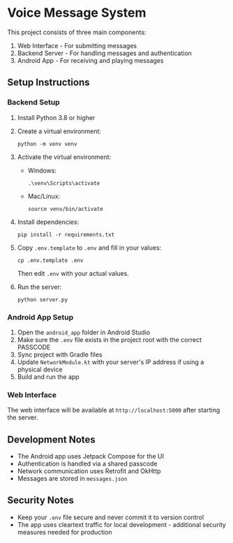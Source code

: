 # Voice Message System

This project consists of three main components:
1. Web Interface - For submitting messages
2. Backend Server - For handling messages and authentication
3. Android App - For receiving and playing messages

## Setup Instructions

### Backend Setup
1. Install Python 3.8 or higher
2. Create a virtual environment:
   ```
   python -m venv venv
   ```
3. Activate the virtual environment:
   - Windows:
     ```
     .\venv\Scripts\activate
     ```
   - Mac/Linux:
     ```
     source venv/bin/activate
     ```
4. Install dependencies:
   ```
   pip install -r requirements.txt
   ```
5. Copy `.env.template` to `.env` and fill in your values:
   ```
   cp .env.template .env
   ```
   Then edit `.env` with your actual values.

6. Run the server:
   ```
   python server.py
   ```

### Android App Setup
1. Open the `android_app` folder in Android Studio
2. Make sure the `.env` file exists in the project root with the correct PASSCODE
3. Sync project with Gradle files
4. Update `NetworkModule.kt` with your server's IP address if using a physical device
5. Build and run the app

### Web Interface
The web interface will be available at `http://localhost:5000` after starting the server.

## Development Notes
- The Android app uses Jetpack Compose for the UI
- Authentication is handled via a shared passcode
- Network communication uses Retrofit and OkHttp
- Messages are stored in `messages.json`

## Security Notes
- Keep your `.env` file secure and never commit it to version control
- The app uses cleartext traffic for local development - additional security measures needed for production 